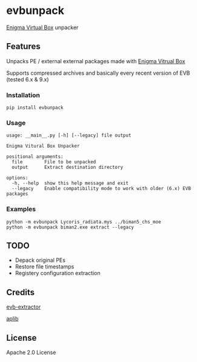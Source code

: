 # evbunpack
[Enigma Virtual Box](https://enigmaprotector.com/) unpacker

## Features
Unpacks PE / external external packages made with [Enigma Vitrual Box](https://enigmaprotector.com/)

Supports compressed archives and basically every recent version of EVB (tested 6.x & 9.x)

### Installation
	pip install evbunpack

### Usage

    usage: __main__.py [-h] [--legacy] file output

    Enigma Vitural Box Unpacker

    positional arguments:
      file        File to be unpacked
      output      Extract destination directory

    options:
      -h, --help  show this help message and exit
      --legacy    Enable compatibility mode to work with older (6.x) EVB packages

### Examples
	python -m evbunpack Lycoris_radiata.mys ../biman5_chs_moe
	python -m evbunpack biman2.exe extract --legacy
## TODO
- Depack original PEs
- Restore file timestamps
- Registery configuration extraction

## Credits
[evb-extractor](https://github.com/EVBExtractor/evb-extractor)

[aplib](https://github.com/snemes/aplib)

## License
Apache 2.0 License
